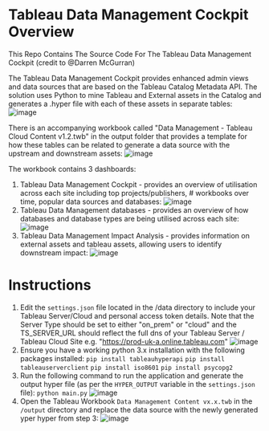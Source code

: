 # Tableau Data Management Cockpit Overview
This Repo Contains The Source Code For The Tableau Data Management Cockpit (credit to @Darren McGurran)

The Tableau Data Management Cockpit provides enhanced admin views and data sources that are based on the Tableau Catalog Metadata API. The solution uses Python to mine Tableau and External assets in the Catalog and generates a .hyper file with each of these assets in separate tables:
![image](https://user-images.githubusercontent.com/11485060/207291316-4cc6322c-145d-4edb-bda0-99cfd45bb8f0.png)

There is an accompanying workbook called "Data Management - Tableau Cloud Content v1.2.twb" in the output folder that provides a template for how these tables can be related to generate a data source with the upstream and downstream assets:
![image](https://user-images.githubusercontent.com/11485060/207292672-a2ad264c-b941-4720-b746-46dfd91bb6fc.png)

The workbook contains 3 dashboards:
1. Tableau Data Management Cockpit - provides an overview of utilisation across each site including top projects/publishers, # workbooks over time, popular data sources and databases:
![image](https://user-images.githubusercontent.com/11485060/207293002-00e5f8fd-0cb1-4a5f-be33-92feba74f757.png)
2. Tableau Data Management databases - provides an overview of how databases and database types are being utilised across each site:
![image](https://user-images.githubusercontent.com/11485060/207293277-d48925e2-8e82-4329-912f-b70123f8befd.png)
3. Tableau Data Management Impact Analysis - provides information on external assets and tableau assets, allowing users to identify downstream impact:
![image](https://user-images.githubusercontent.com/11485060/207293725-e7cdd067-04f3-406a-ac58-516ca344e6fe.png)

# Instructions
1. Edit the `settings.json` file located in the /data directory to include your Tableau Server/Cloud and personal access token details. Note that the Server Type should be set to either "on_prem" or "cloud" and the TS_SERVER_URL should reflect the full dns of your Tableau Server / Tableau Cloud Site e.g. "https://prod-uk-a.online.tableau.com"
![image](https://user-images.githubusercontent.com/11485060/207326853-1327abe2-294c-4567-9f9d-af66d04bbd7c.png)
2. Ensure you have a working python 3.x installation with the following packages installed:
`pip install tableauhyperapi`
`pip install tableauserverclient`
`pip install iso8601`
`pip install psycopg2`
3. Run the following command to run the application and generate the output hyper file (as per the `HYPER_OUTPUT` variable in the `settings.json` file):
`python main.py`
![image](https://user-images.githubusercontent.com/11485060/207330545-12eeecb0-9de2-461f-8628-cd658cb162bc.png)
4. Open the Tableau Workbook `Data Management Content vx.x.twb` in the `/output` directory and replace the data source with the newly generated yper hyper from step 3:
![image](https://user-images.githubusercontent.com/11485060/207334012-bb0091cf-4bec-4422-9063-4651387838bb.png)

